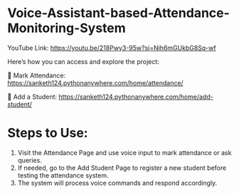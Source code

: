 # Voice-Assistant-based-Attendance-Monitoring-System

YouTube Link: https://youtu.be/218Pwy3-95w?si=Nih6mGUkbG8Sq-wf

Here’s how you can access and explore the project:  

🔹 Mark Attendance: https://sanketh124.pythonanywhere.com/home/attendance/

🔹 Add a Student: https://sanketh124.pythonanywhere.com/home/add-student/

# Steps to Use:  
1. Visit the Attendance Page and use voice input to mark attendance or ask queries.  
2. If needed, go to the Add Student Page to register a new student before testing the attendance system.  
3. The system will process voice commands and respond accordingly.  
